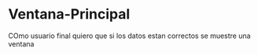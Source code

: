 # Ventana-Principal
COmo usuario final quiero que si los datos estan correctos se muestre una ventana
